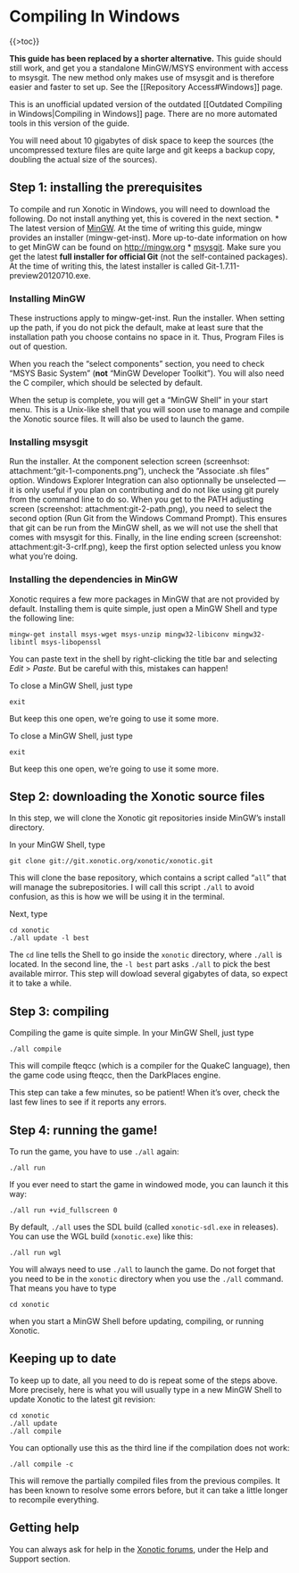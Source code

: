Compiling In Windows
====================

{{\>toc}}

**This guide has been replaced by a shorter alternative.** This guide should still work, and get you a standalone MinGW/MSYS environment with access to msysgit. The new method only makes use of msysgit and is therefore easier and faster to set up. See the [[Repository Access\#Windows]] page.

This is an unofficial updated version of the outdated [[Outdated Compiling in Windows|Compiling in Windows]] page. There are no more automated tools in this version of the guide.

You will need about 10 gigabytes of disk space to keep the sources (the uncompressed texture files are quite large and git keeps a backup copy, doubling the actual size of the sources).

Step 1: installing the prerequisites
------------------------------------

To compile and run Xonotic in Windows, you will need to download the following. Do not install anything yet, this is covered in the next section.
\* The latest version of [MinGW](http://sourceforge.net/projects/mingw/files/). At the time of writing this guide, mingw provides an installer (mingw-get-inst). More up-to-date information on how to get MinGW can be found on http://mingw.org
\* [msysgit](https://code.google.com/p/msysgit/downloads/list). Make sure you get the latest **full installer for official Git** (not the self-contained packages). At the time of writing this, the latest installer is called Git-1.7.11-preview20120710.exe.

### Installing MinGW

These instructions apply to mingw-get-inst. Run the installer. When setting up the path, if you do not pick the default, make at least sure that the installation path you choose contains no space in it. Thus, Program Files is out of question.

When you reach the “select components” section, you need to check “MSYS Basic System” (**not** “MinGW Developer Toolkit”). You will also need the C compiler, which should be selected by default.

When the setup is complete, you will get a “MinGW Shell” in your start menu. This is a Unix-like shell that you will soon use to manage and compile the Xonotic source files. It will also be used to launch the game.

### Installing msysgit

Run the installer. At the component selection screen (screenhsot: attachment:“git-1-components.png”), uncheck the “Associate .sh files” option. Windows Explorer Integration can also optionnally be unselected — it is only useful if you plan on contributing and do not like using git purely from the command line to do so. When you get to the PATH adjusting screen (screenshot: attachment:git-2-path.png), you need to select the second option (Run Git from the Windows Command Prompt). This ensures that git can be run from the MinGW shell, as we will not use the shell that comes with msysgit for this. Finally, in the line ending screen (screenshot: attachment:git-3-crlf.png), keep the first option selected unless you know what you’re doing.

### Installing the dependencies in MinGW

Xonotic requires a few more packages in MinGW that are not provided by default. Installing them is quite simple, just open a MinGW Shell and type the following line:

    mingw-get install msys-wget msys-unzip mingw32-libiconv mingw32-libintl msys-libopenssl

You can paste text in the shell by right-clicking the title bar and selecting *Edit* \> *Paste*. But be careful with this, mistakes can happen!

To close a MinGW Shell, just type

    exit

But keep this one open, we’re going to use it some more.

To close a MinGW Shell, just type

    exit

But keep this one open, we’re going to use it some more.

Step 2: downloading the Xonotic source files
--------------------------------------------

In this step, we will clone the Xonotic git repositories inside MinGW’s install directory.

In your MinGW Shell, type

    git clone git://git.xonotic.org/xonotic/xonotic.git

This will clone the base repository, which contains a script called “`all`” that will manage the subrepositories. I will call this script `./all` to avoid confusion, as this is how we will be using it in the terminal.

Next, type

    cd xonotic
    ./all update -l best

The `cd` line tells the Shell to go inside the `xonotic` directory, where `./all` is located. In the second line, the `-l best` part asks `./all` to pick the best available mirror. This step will dowload several gigabytes of data, so expect it to take a while.

Step 3: compiling
-----------------

Compiling the game is quite simple. In your MinGW Shell, just type

    ./all compile

This will compile fteqcc (which is a compiler for the QuakeC language), then the game code using fteqcc, then the DarkPlaces engine.

This step can take a few minutes, so be patient! When it’s over, check the last few lines to see if it reports any errors.

Step 4: running the game!
-------------------------

To run the game, you have to use `./all` again:

    ./all run

If you ever need to start the game in windowed mode, you can launch it this way:

    ./all run +vid_fullscreen 0

By default, `./all` uses the SDL build (called `xonotic-sdl.exe` in releases). You can use the WGL build (`xonotic.exe`) like this:

    ./all run wgl

You will always need to use `./all` to launch the game. Do not forget that you need to be in the `xonotic` directory when you use the `./all` command. That means you have to type

    cd xonotic

when you start a MinGW Shell before updating, compiling, or running Xonotic.

Keeping up to date
------------------

To keep up to date, all you need to do is repeat some of the steps above. More precisely, here is what you will usually type in a new MinGW Shell to update Xonotic to the latest git revision:

    cd xonotic
    ./all update
    ./all compile

You can optionally use this as the third line if the compilation does not work:

    ./all compile -c

This will remove the partially compiled files from the previous compiles. It has been known to resolve some errors before, but it can take a little longer to recompile everything.

Getting help
------------

You can always ask for help in the [Xonotic forums](http://forums.xonotic.org), under the Help and Support section.
